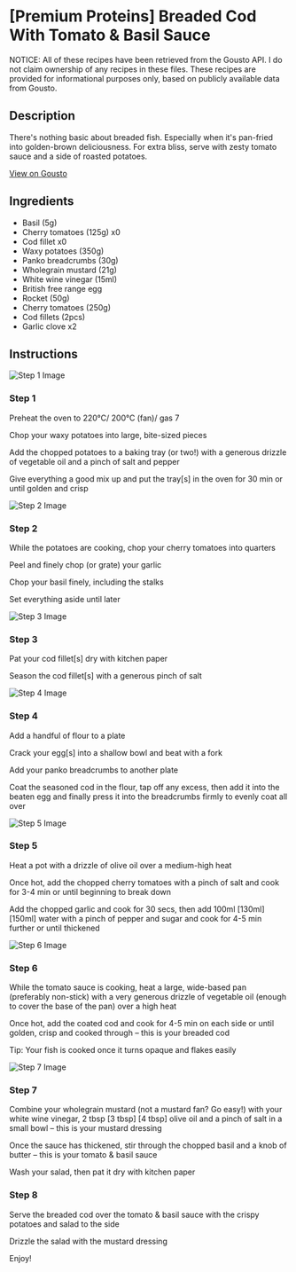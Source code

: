 # [Premium Proteins] Breaded Cod With Tomato & Basil Sauce

NOTICE: All of these recipes have been retrieved from the Gousto API. I do not claim ownership of any recipes in these files. These recipes are provided for informational purposes only, based on publicly available data from Gousto.

## Description

There's nothing basic about breaded fish. Especially when it's pan-fried into golden-brown deliciousness. For extra bliss, serve with zesty tomato sauce and a side of roasted potatoes. 

[View on Gousto](https://www.gousto.co.uk/recipes/cookbook/premium-proteins-breaded-cod-with-tomato-basil-sauce)

## Ingredients

- Basil (5g)
- Cherry tomatoes (125g) x0
- Cod fillet x0
- Waxy potatoes (350g)
- Panko breadcrumbs (30g)
- Wholegrain mustard (21g)
- White wine vinegar (15ml)
- British free range egg
- Rocket (50g)
- Cherry tomatoes (250g)
- Cod fillets (2pcs)
- Garlic clove x2

## Instructions

![Step 1 Image](https://production-media.gousto.co.uk/cms/recipe-step-image/Step-1-1724336557679-x200.jpg)

### Step 1

Preheat the oven to 220°C/ 200°C (fan)/ gas 7

Chop your waxy potatoes into large, bite-sized pieces

Add the chopped potatoes to a baking tray (or two!) with a generous drizzle of vegetable oil and a pinch of salt and pepper

Give everything a good mix up and put the tray[s] in the oven for 30 min or until golden and crisp

![Step 2 Image](https://production-media.gousto.co.uk/cms/recipe-step-image/Step-2-1724336560804-x200.jpg)

### Step 2

While the potatoes are cooking, chop your cherry tomatoes into quarters

Peel and finely chop (or grate) your garlic

Chop your basil finely, including the stalks

Set everything aside until later

![Step 3 Image](https://production-media.gousto.co.uk/cms/recipe-step-image/Step-3-1724336564455-x200.jpg)

### Step 3

Pat your cod fillet[s] dry with kitchen paper

Season the cod fillet[s] with a generous pinch of salt

![Step 4 Image](https://production-media.gousto.co.uk/cms/recipe-step-image/Step-4-1724336567827-x200.jpg)

### Step 4

Add a handful of flour to a plate

Crack your egg[s] into a shallow bowl and beat with a fork

Add your panko breadcrumbs to another plate

Coat the seasoned cod in the flour, tap off any excess, then add it into the beaten egg and finally press it into the breadcrumbs firmly to evenly coat all over

![Step 5 Image](https://production-media.gousto.co.uk/cms/recipe-step-image/Step-5-1724336571095-x200.jpg)

### Step 5

Heat a pot with a drizzle of olive oil over a medium-high heat

Once hot, add the chopped cherry tomatoes with a pinch of salt and cook for 3-4 min or until beginning to break down

Add the chopped garlic and cook for 30 secs, then add 100ml <span class="text-purple">[130ml] </span><span class="text-danger">[150ml] </span>water with a pinch of pepper and sugar and cook for 4-5 min further or until thickened

![Step 6 Image](https://production-media.gousto.co.uk/cms/recipe-step-image/Step-6-1724336574092-x200.jpg)

### Step 6

While the tomato sauce is cooking, heat a large, wide-based pan (preferably non-stick) with a very generous drizzle of vegetable oil (enough to cover the base of the pan) over a high heat

Once hot, add the coated cod and cook for 4-5 min on each side or until golden, crisp and cooked through – this is your breaded cod

Tip: Your fish is cooked once it turns opaque and flakes easily

![Step 7 Image](https://production-media.gousto.co.uk/cms/recipe-step-image/Step-7-1724336577008-x200.jpg)

### Step 7

Combine your wholegrain mustard (not a mustard fan? Go easy!) with your white wine vinegar, 2 tbsp <span class="text-purple">[3 tbsp]</span> <span class="text-danger">[4 tbsp]</span> olive oil and a pinch of salt in a small bowl – this is your mustard dressing

Once the sauce has thickened, stir through the chopped basil and a knob of butter – this is your tomato & basil sauce

Wash your salad, then pat it dry with kitchen paper

### Step 8

Serve the breaded cod over the tomato & basil sauce with the crispy potatoes and salad to the side

Drizzle the salad with the mustard dressing

Enjoy!


